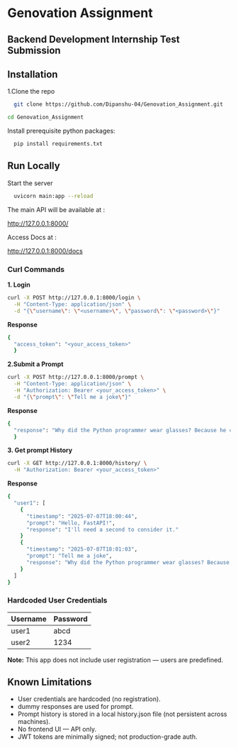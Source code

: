 # Genovation Assignment
##  Backend Development Internship Test Submission

## Installation

1.Clone the repo

```bash
  git clone https://github.com/Dipanshu-04/Genovation_Assignment.git
  ```
```bash
cd Genovation_Assignment
```
Install prerequisite python packages:

```bash
  pip install requirements.txt
```

    
## Run Locally

Start the server

```bash
  uvicorn main:app --reload
```
The main API will be available at : 

http://127.0.0.1:8000/

Access Docs at :

http://127.0.0.1:8000/docs

### Curl Commands
**1. Login** 

```bash
curl -X POST http://127.0.0.1:8000/login \
  -H "Content-Type: application/json" \
  -d "{\"username\": \"<username>\", \"password\": \"<password>\"}"

```

**Response**

```bash
{
  "access_token": "<your_access_token>"
  }

```

**2.Submit a Prompt**

```bash
curl -X POST http://127.0.0.1:8000/prompt \
  -H "Content-Type: application/json" \
  -H "Authorization: Bearer <your_access_token>" \
  -d "{\"prompt\": \"Tell me a joke\"}"
```

**Response**

```bash
{
  "response": "Why did the Python programmer wear glasses? Because he couldn't C!"
  }
```

**3. Get prompt History**

```bash
curl -X GET http://127.0.0.1:8000/history/ \
  -H "Authorization: Bearer <your_access_token>"
```
**Response**

```bash
{
  "user1": [
    {
      "timestamp": "2025-07-07T18:00:44",
      "prompt": "Hello, FastAPI!",
      "response": "I'll need a second to consider it."
    }
    {
      "timestamp": "2025-07-07T18:01:03",
      "prompt": "Tell me a joke",
      "response": "Why did the Python programmer wear glasses? Because he couldn't C!"
    }
  ]
}
```


### Hardcoded User Credentials

| Username | Password  |
| -------- | --------- |
| user1    | abcd      |
| user2    | 1234      |


**Note:** This app does not include user registration — users are predefined.


## Known Limitations

- User credentials are hardcoded (no registration).
- dummy responses are used for prompt.
- Prompt history is stored in a local history.json file (not persistent across machines).
- No frontend UI — API only.
- JWT tokens are  minimally signed; not production-grade auth.


